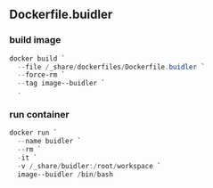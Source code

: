 ## Dockerfile.buidler

### build image

```powershell
docker build `
  --file /_share/dockerfiles/Dockerfile.buidler `
  --force-rm `
  --tag image--buidler `
  .
```

### run container

```powershell
docker run `
  --name buidler `
  --rm `
  -it `
  -v /_share/buidler:/root/workspace `
  image--buidler /bin/bash
```
